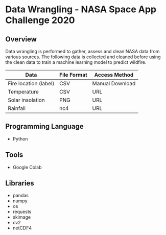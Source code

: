 # Data Wrangling - NASA Space App Challenge 2020

## Overview
Data wrangling is performed to gather, assess and clean NASA data from various sources. The following data is collected and cleaned before using the clean data to train a machine learning model to predict wildfire.

| Data | File Format | Access Method |
| --- | --- | --- |
| Fire location (label) | CSV | Manual Download | 
| Temperature | CSV | URL | 
| Solar insolation | PNG | URL | 
| Rainfall | nc4 | URL | 

## Programming Language
- Python

## Tools
- Google Colab

## Libraries
- pandas
- numpy
- os
- requests
- skimage
- cv2
- netCDF4
